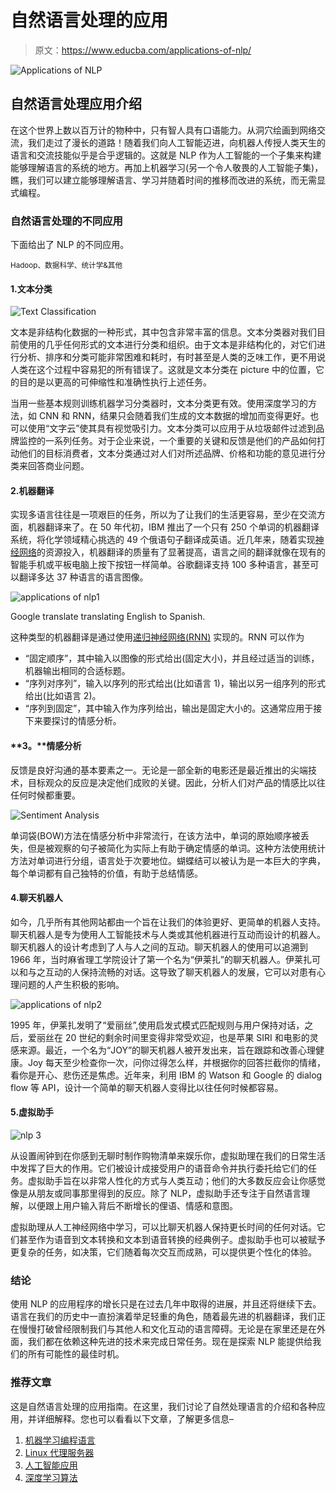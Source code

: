 # 自然语言处理的应用

> 原文：<https://www.educba.com/applications-of-nlp/>

![Applications of NLP ](img/b60f3252616a624489d2e7567fadf0c7.png)



## 自然语言处理应用介绍

在这个世界上数以百万计的物种中，只有智人具有口语能力。从洞穴绘画到网络交流，我们走过了漫长的道路！随着我们向人工智能迈进，向机器人传授人类天生的语言和交流技能似乎是合乎逻辑的。这就是 NLP 作为人工智能的一个子集来构建能够理解语言的系统的地方。再加上机器学习(另一个令人敬畏的人工智能子集)，瞧，我们可以建立能够理解语言、学习并随着时间的推移而改进的系统，而无需显式编程。

### 自然语言处理的不同应用

下面给出了 NLP 的不同应用。

<small>Hadoop、数据科学、统计学&其他</small>

#### 1.文本分类

![ Text Classification](img/2dda112e8b643f87fada1e12a1eca458.png)



文本是非结构化数据的一种形式，其中包含非常丰富的信息。文本分类器对我们目前使用的几乎任何形式的文本进行分类和组织。由于文本是非结构化的，对它们进行分析、排序和分类可能非常困难和耗时，有时甚至是人类的乏味工作，更不用说人类在这个过程中容易犯的所有错误了。这就是文本分类在 picture 中的位置，它的目的是以更高的可伸缩性和准确性执行上述任务。

当用一些基本规则训练机器学习分类器时，文本分类更有效。使用深度学习的方法，如 CNN 和 RNN，结果只会随着我们生成的文本数据的增加而变得更好。也可以使用“文字云”使其具有视觉吸引力。文本分类可以应用于从垃圾邮件过滤到品牌监控的一系列任务。对于企业来说，一个重要的关键和反馈是他们的产品如何打动他们的目标消费者，文本分类通过对人们对所述品牌、价格和功能的意见进行分类来回答商业问题。

#### 2.机器翻译

实现多语言往往是一项艰巨的任务，所以为了让我们的生活更容易，至少在交流方面，机器翻译来了。在 50 年代初，IBM 推出了一个只有 250 个单词的机器翻译系统，将化学领域精心挑选的 49 个俄语句子翻译成英语。近几年来，随着实现[神经网络](https://www.educba.com/what-is-neural-networks/)的资源投入，机器翻译的质量有了显著提高，语言之间的翻译就像在现有的智能手机或平板电脑上按下按钮一样简单。谷歌翻译支持 100 多种语言，甚至可以翻译多达 37 种语言的语言图像。

![applications of nlp1](img/9173399e7fd035f68e4184a5125b9e35.png)



Google translate translating English to Spanish.

这种类型的机器翻译是通过使用[递归神经网络(RNN)](https://www.educba.com/recurrent-neural-networks-rnn/) 实现的。RNN 可以作为

*   “固定顺序”，其中输入以图像的形式给出(固定大小)，并且经过适当的训练，机器输出相同的合适标题。
*   “序列对序列”，输入以序列的形式给出(比如语言 1)，输出以另一组序列的形式给出(比如语言 2)。
*   “序列到固定”，其中输入作为序列给出，输出是固定大小的。这通常应用于接下来要探讨的情感分析。

#### **3。**情感分析

反馈是良好沟通的基本要素之一。无论是一部全新的电影还是最近推出的尖端技术，目标观众的反应是决定他们成败的关键。因此，分析人们对产品的情感比以往任何时候都重要。

![Sentiment Analysis](img/e69133910391a869e0fcae7369642a0c.png)



单词袋(BOW)方法在情感分析中非常流行，在该方法中，单词的原始顺序被丢失，但是被观察的句子被简化为实际上有助于确定情感的单词。这种方法使用统计方法对单词进行分组，语言处于次要地位。蝴蝶结可以被认为是一本巨大的字典，每个单词都有自己独特的价值，有助于总结情感。

#### 4.聊天机器人

如今，几乎所有其他网站都由一个旨在让我们的体验更好、更简单的机器人支持。聊天机器人是专为使用人工智能技术与人类或其他机器进行互动而设计的机器人。聊天机器人的设计考虑到了人与人之间的互动。聊天机器人的使用可以追溯到 1966 年，当时麻省理工学院设计了第一个名为“伊莱扎”的聊天机器人。伊莱扎可以和与之互动的人保持流畅的对话。这导致了聊天机器人的发展，它可以对患有心理问题的人产生积极的影响。

![applications of nlp2](img/d1786f267ae92c9fca0880fff21f4970.png)



1995 年，伊莱扎发明了“爱丽丝”,使用启发式模式匹配规则与用户保持对话，之后，爱丽丝在 20 世纪的剩余时间里变得非常受欢迎，也是苹果 SIRI 和电影的灵感来源。最近，一个名为“JOY”的聊天机器人被开发出来，旨在跟踪和改善心理健康。Joy 每天至少检查你一次，问你过得怎么样，并根据你的回答拦截你的情绪，看你是开心、悲伤还是焦虑。近年来，利用 IBM 的 Watson 和 Google 的 dialog flow 等 API，设计一个简单的聊天机器人变得比以往任何时候都容易。

#### 5.虚拟助手

![nlp 3](img/ac4cf61fdafb02183e65f12595fa73df.png)



从设置闹钟到在你感到无聊时制作购物清单来娱乐你，虚拟助理在我们的日常生活中发挥了巨大的作用。它们被设计成接受用户的语音命令并执行委托给它们的任务。虚拟助手旨在以非常人性化的方式与人类互动；他们的大多数反应会让你感觉像是从朋友或同事那里得到的反应。除了 NLP，虚拟助手还专注于自然语言理解，以便跟上用户输入背后不断增长的俚语、情感和意图。

虚拟助理从人工神经网络中学习，可以比聊天机器人保持更长时间的任何对话。它们甚至作为语音到文本转换和文本到语音转换的经典例子。虚拟助手也可以被赋予更复杂的任务，如决策，它们随着每次交互而成熟，可以提供更个性化的体验。

### 结论

使用 NLP 的应用程序的增长只是在过去几年中取得的进展，并且还将继续下去。语言在我们的历史中一直扮演着举足轻重的角色，随着最先进的机器翻译，我们正在慢慢打破曾经限制我们与其他人和文化互动的语言障碍。无论是在家里还是在外面，我们都在依赖这种先进的技术来完成日常任务。现在是探索 NLP 能提供给我们的所有可能性的最佳时机。

### 推荐文章

这是自然语言处理的应用指南。在这里，我们讨论了自然处理语言的介绍和各种应用，并详细解释。您也可以看看以下文章，了解更多信息–

1.  [机器学习编程语言](https://www.educba.com/machine-learning-programming-languages/)
2.  [Linux 代理服务器](https://www.educba.com/linux-proxy-server/)
3.  [人工智能应用](https://www.educba.com/artificial-intelligence-applications/)
4.  [深度学习算法](https://www.educba.com/deep-learning-algorithms/)





